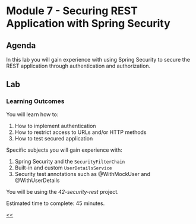 # Module 7 - Securing REST Application with Spring Security
## Agenda
In this lab you will gain experience with using Spring Security to secure the REST application through authentication and authorization.

## Lab
###  Learning Outcomes
You will learn how to:
1. How to implement authentication
2. How to restrict access to URLs and/or HTTP methods
3. How to test secured application

Specific subjects you will gain experience with:
1. Spring Security and the `SecurityFilterChain`
2. Built-in and custom `UserDetailsService`
3. Security test annotations such as @WithMockUser and @WithUserDetails

You will be using the *42-security-rest* project.

Estimated time to complete: 45 minutes.

[<<](../README.md)
